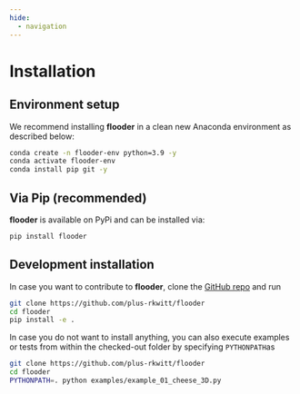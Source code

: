 ```yaml
---
hide:
  - navigation
---
```


# Installation

## Environment setup

We recommend installing **flooder** in a clean new Anaconda environment
as described below:

``` bash linenums="1"
conda create -n flooder-env python=3.9 -y
conda activate flooder-env
conda install pip git -y
```

## Via Pip (recommended)

**flooder** is available on PyPi and can be installed via:

```bash linenums="1"
pip install flooder
```

## Development installation

In case you want to contribute to **flooder**, clone the [GitHub repo](https://github.com/plus-rkwitt/flooder) and run

```bash linenums="1"
git clone https://github.com/plus-rkwitt/flooder
cd flooder
pip install -e .
```

In case you do not want to install anything, you can also execute examples or tests
from within the checked-out folder by specifying `PYTHONPATH`as

```bash linenums="1"
git clone https://github.com/plus-rkwitt/flooder
cd flooder
PYTHONPATH=. python examples/example_01_cheese_3D.py
```
